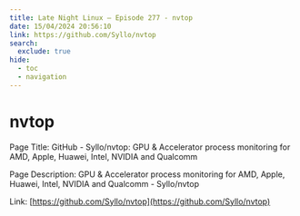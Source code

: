 ```yaml
---
title: Late Night Linux – Episode 277 - nvtop
date: 15/04/2024 20:56:10
link: https://github.com/Syllo/nvtop
search:
  exclude: true
hide:
  - toc
  - navigation
---
```


# nvtop

Page Title: GitHub - Syllo/nvtop: GPU & Accelerator process monitoring for AMD, Apple, Huawei, Intel, NVIDIA and Qualcomm

Page Description: GPU & Accelerator process monitoring for AMD, Apple, Huawei, Intel, NVIDIA and Qualcomm - Syllo/nvtop 

Link: [https://github.com/Syllo/nvtop](https://github.com/Syllo/nvtop)